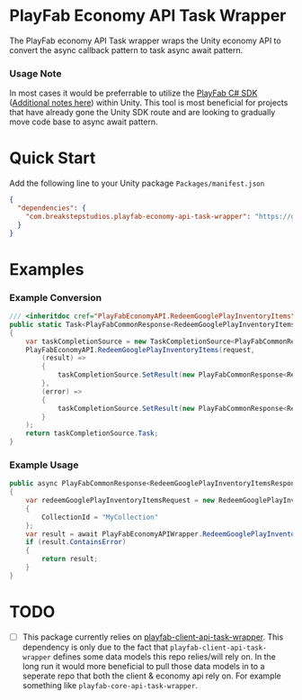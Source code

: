 # PlayFab Economy API Task Wrapper
The PlayFab economy API Task wrapper wraps the Unity economy API to convert the async callback pattern to task async await pattern.

### Usage Note
In most cases it would be preferrable to utilize the [PlayFab C# SDK](https://docs.microsoft.com/en-us/gaming/playfab/sdks/c-sharp/) ([Additional notes here](https://community.playfab.com/questions/47743/unity-stripping-doesnt-work-on-low-setting.html)) within Unity. This tool is most beneficial for projects that have already gone the Unity SDK route and are looking to gradually move code base to async await pattern. 

# Quick Start
Add the following line to your Unity package `Packages/manifest.json`
```json
{
  "dependencies": {
    "com.breakstepstudios.playfab-economy-api-task-wrapper": "https://github.com/Breakstep-Studios/playfab-economy-api-task-wrapper.git#release",
  }
}
```
# Examples
### Example Conversion
```csharp
/// <inheritdoc cref="PlayFabEconomyAPI.RedeemGooglePlayInventoryItems"/>
public static Task<PlayFabCommonResponse<RedeemGooglePlayInventoryItemsResponse>> RedeemGooglePlayInventoryItemsAsync(RedeemGooglePlayInventoryItemsRequest request)
{
    var taskCompletionSource = new TaskCompletionSource<PlayFabCommonResponse<RedeemGooglePlayInventoryItemsResponse>>();
    PlayFabEconomyAPI.RedeemGooglePlayInventoryItems(request,
        (result) =>
        {
            taskCompletionSource.SetResult(new PlayFabCommonResponse<RedeemGooglePlayInventoryItemsResponse>(result,null));
        },
        (error) =>
        {
            taskCompletionSource.SetResult(new PlayFabCommonResponse<RedeemGooglePlayInventoryItemsResponse>(null,error));
        }
    );
    return taskCompletionSource.Task;
}
```

### Example Usage
```csharp
public async PlayFabCommonResponse<RedeemGooglePlayInventoryItemsResponse> RedeemGooglePlayInventoryItems()
{
    var redeemGooglePlayInventoryItemsRequest = new RedeemGooglePlayInventoryItemsRequest
    {
        CollectionId = "MyCollection"
    };
    var result = await PlayFabEconomyAPIWrapper.RedeemGooglePlayInventoryItemsAsync(getTitleDataRequest);
    if (result.ContainsError)
    {
        return result;
    }
}
```
# TODO
- [ ] This package currently relies on [playfab-client-api-task-wrapper](https://github.com/Breakstep-Studios/playfab-client-api-task-wrapper). This dependency is only due to the fact that `playfab-client-api-task-wrapper` defines some data models this repo relies/will rely on. In the long run it would more beneficial to pull those data models in to a seperate repo that both the client & economy api rely on. For example something like `playfab-core-api-task-wrapper`.

